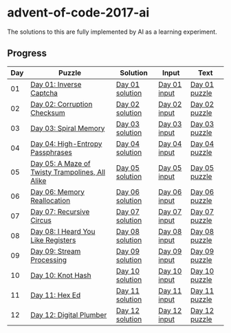 # advent-of-code-2017-ai
The solutions to this are fully implemented by AI as a learning experiment.

## Progress

| Day | Puzzle                                               | Solution                                       | Input                                        | Text                                         |
|-----|------------------------------------------------------|------------------------------------------------|----------------------------------------------|----------------------------------------------|
| 01  | [Day 01: Inverse Captcha](https://adventofcode.com/2017/day/1) | [Day 01 solution](src/solutions/day01/mod.rs) | [Day 01 input](src/solutions/day01/input.txt) | [Day 01 puzzle](src/solutions/day01/puzzle.txt) |
| 02  | [Day 02: Corruption Checksum](https://adventofcode.com/2017/day/2) | [Day 02 solution](src/solutions/day02/mod.rs) | [Day 02 input](src/solutions/day02/input.txt) | [Day 02 puzzle](src/solutions/day02/puzzle.txt) |
| 03  | [Day 03: Spiral Memory](https://adventofcode.com/2017/day/3) | [Day 03 solution](src/solutions/day03/mod.rs) | [Day 03 input](src/solutions/day03/input.txt) | [Day 03 puzzle](src/solutions/day03/puzzle.txt) |
| 04  | [Day 04: High-Entropy Passphrases](https://adventofcode.com/2017/day/4) | [Day 04 solution](src/solutions/day04/mod.rs) | [Day 04 input](src/solutions/day04/input.txt) | [Day 04 puzzle](src/solutions/day04/puzzle.txt) |
| 05  | [Day 05: A Maze of Twisty Trampolines, All Alike](https://adventofcode.com/2017/day/5) | [Day 05 solution](src/solutions/day05/mod.rs) | [Day 05 input](src/solutions/day05/input.txt) | [Day 05 puzzle](src/solutions/day05/puzzle.txt) |
| 06  | [Day 06: Memory Reallocation](https://adventofcode.com/2017/day/6) | [Day 06 solution](src/solutions/day06/mod.rs) | [Day 06 input](src/solutions/day06/input.txt) | [Day 06 puzzle](src/solutions/day06/puzzle.txt) |
| 07  | [Day 07: Recursive Circus](https://adventofcode.com/2017/day/7) | [Day 07 solution](src/solutions/day07/mod.rs) | [Day 07 input](src/solutions/day07/input.txt) | [Day 07 puzzle](src/solutions/day07/puzzle.txt) |
| 08  | [Day 08: I Heard You Like Registers](https://adventofcode.com/2017/day/8) | [Day 08 solution](src/solutions/day08/mod.rs) | [Day 08 input](src/solutions/day08/input.txt) | [Day 08 puzzle](src/solutions/day08/puzzle.txt) |
| 09  | [Day 09: Stream Processing](https://adventofcode.com/2017/day/9) | [Day 09 solution](src/solutions/day09/mod.rs) | [Day 09 input](src/solutions/day09/input.txt) | [Day 09 puzzle](src/solutions/day09/puzzle.txt) |
| 10  | [Day 10: Knot Hash](https://adventofcode.com/2017/day/10) | [Day 10 solution](src/solutions/day10/mod.rs) | [Day 10 input](src/solutions/day10/input.txt) | [Day 10 puzzle](src/solutions/day10/puzzle.txt) |
| 11  | [Day 11: Hex Ed](https://adventofcode.com/2017/day/11) | [Day 11 solution](src/solutions/day11/mod.rs) | [Day 11 input](src/solutions/day11/input.txt) | [Day 11 puzzle](src/solutions/day11/puzzle.txt) |
| 12  | [Day 12: Digital Plumber](https://adventofcode.com/2017/day/12) | [Day 12 solution](src/solutions/day12/mod.rs) | [Day 12 input](src/solutions/day12/input.txt) | [Day 12 puzzle](src/solutions/day12/puzzle.txt) |
